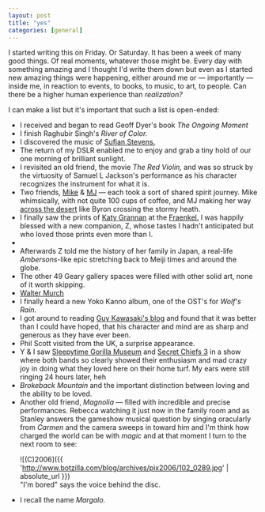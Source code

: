 ```yaml
---
layout: post
title: "yes"
categories: [general]
---
```

<p>I started writing this on Friday. Or Saturday. It has been a week of many good things. Of real moments, whatever those might be. Every day with something amazing and I thought I'd write them down but even as I started new amazing things were happening, either around me or &#151; importantly &#151; inside me, in reaction to events, to books, to music, to art, to people. Can there be a higher human experience than <i>realization?</i></p>

<p>I can make a list but it's important that such a list is open-ended:</p>

<!--more-->
<ul>
<li>I received and began to read Geoff Dyer's book <i>The Ongoing Moment</i></li>
<li>I finish Raghubir Singh's <i>River of Color.</i></li>
<li>I discovered the music of <a href="http://www.npr.org/templates/story/story.php?storyId=4721675">Sufjan Stevens.</a></li>
<li>The return of my DSLR enabled me to enjoy and grab a tiny hold of our one morning of brilliant sunlight.</li>
<li>I revisited an old friend, the movie <i>The Red Violin,</i> and was so struck by the virtuosity of Samuel L Jackson's performance as his character recognizes the instrument for what it is.</li>
<li>Two friends, <a href="http://www.rowehl.com/">Mike</a> &amp; <a href="http://www.minjungkim.com/">MJ</a> &#151; each took a sort of shared spirit journey. Mike whimsically, with not quite 100 cups of coffee, and MJ making her way <a href="http://www.flickr.com/photos/minjung/87065673/">across the desert</a> like Byron crossing the stormy heath.</li>
<li>I finally saw the prints of <a href="http://www.katygrannan.com/">Katy Grannan</a> at the <a href="http://www.fraenkelgallery.com/">Fraenkel.</a> I was happily blessed with a new companion, Z, whose tastes I hadn't anticipated but who loved those prints even more than I.<li>
<li>Afterwards Z told me the history of her family in Japan, a real-life <i>Ambersons</i>-like epic stretching back to Meiji times and around the globe.</li> 
<li>The other 49 Geary gallery spaces were filled with other solid art, none of it worth skipping.</li>
<li><a href="http://www.sfcutters.org/">Walter Murch</a></li>
<li>I finally heard a new Yoko Kanno album, one of the OST's for <i>Wolf's Rain.</i></li>
<li>I got around to reading <a href="http://blog.guykawasaki.com/">Guy Kawasaki's blog</a> and found that it was better than I could have hoped, that his character and mind are as sharp and generous as they have ever been.</li>
<li>Phil Scott visited from the UK, a surprise appearance.</li>
<li>Y & I saw <a href="http://www.sleepytimegorillamuseum.com/">Sleepytime Gorilla Museum</a> and <a href="http://www.sc3music.com/">Secret Chiefs 3</a> in a show where both bands so clearly showed their enthusiasm and mad crazy joy in doing what they loved here on their home turf. My ears were still ringing 24 hours later, heh</li>
<li><i>Brokeback Mountain</i> and the important distinction between loving and the ability to be loved.</li>
<li>Another old friend, <i>Magnolia</i> &#151; filled with incredible and precise performances. Rebecca watching it just now in the family room and as Stanley answers the gameshow musical question by singing oracularly from <i>Carmen</i> and the camera sweeps in toward him and I'm think how charged the world can be with <i>magic</i> and at that moment I turn to the next room to see:<br>


![(C)2006]({{ 'http://www.botzilla.com/blog/archives/pix2006/102_0289.jpg' | absolute_url }})
<br>
"I'm bored" says the voice behind the disc.</li>
<li>I recall the name <i>Margalo.</i></li></ul>
